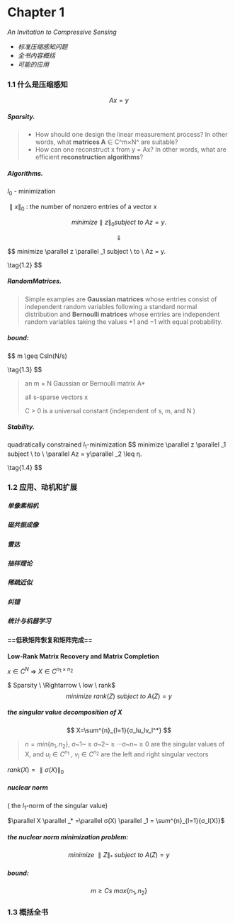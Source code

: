 # Chapter 1

*An Invitation to Compressive Sensing*

- *标准压缩感知问题*
- *全书内容概括*
- *可能的应用*

### 1.1 什么是压缩感知

$$
Ax=y\tag{1.1}
$$



##### **Sparsity.**



> - How should one design the linear measurement process? In other words, what **matrices A** ∈ C^m×N^ are suitable?
> - How can one reconstruct x from y = Ax? In other words, what are efficient **reconstruction algorithms**?



##### **Algorithms.** 

$l_0$ - minimization 

$\parallel x \parallel _0$ : the number of nonzero entries of a vector x


$$
minimize \parallel z \parallel _0 subject \ to \  Az = y.
$$

$$
\Downarrow
$$

$$
minimize \parallel z \parallel _1 subject \ to  \ Az = y.				

\tag{1.2}
$$



##### **RandomMatrices.** 

> Simple examples are **Gaussian matrices** whose entries consist of independent random variables following a standard normal distribution and **Bernoulli matrices** whose entries are independent random variables taking the values +1 and −1 with equal probability.

##### bound:

$$
m \geq Csln(N/s)

\tag{1.3}
$$

> an m × N Gaussian or Bernoulli matrix A*
>
> all s-sparse vectors x 
>
>  C > 0 is a universal constant (independent of s, m, and N )



##### **Stability.**

quadratically constrained $l_1$-minimization
$$
minimize \parallel z \parallel _1 subject \ to  \ \parallel Az = y\parallel _2 \leq η.			

\tag{1.4}
$$


### 1.2 应用、动机和扩展

##### 单像素相机

##### 磁共振成像

##### 雷达

##### 抽样理论

##### 稀疏近似

##### 纠错

##### 统计与机器学习

#### ==低秩矩阵恢复和矩阵完成==

**Low-Rank Matrix Recovery and Matrix Completion**

 $x ∈ C^N  \ \Rightarrow \  X ∈ C^{n_1×n_2}$

$ Sparsity  \ \Rightarrow \ low \ rank$
$$
minimize \ rank(Z) \ subject \ to \ A(Z) = y
$$

##### the singular value decomposition of X

$$
X=\sum^{n}_{l=1}{σ_lu_lv_l^*}
$$

> $n = min \{n_1,n_2\}$, σ~1~ ≥ σ~2~ ≥ ···σ~n~ ≥ 0 are the singular values of X, and $u_l ∈ C^{n_1}$ , $v_l ∈ C^{n_2}$ are the left and right singular vectors

$rank(X)=\parallel σ(X) \parallel _0$

##### *nuclear norm*

( the $l_1$-norm of the singular value)

$\parallel X \parallel _* =\parallel σ(X) \parallel _1 = \sum^{n}_{l=1}{σ_l(X)}$

##### the nuclear norm minimization problem:

$$
minimize \ \parallel Z \parallel _* \ subject \ to \ A(Z) = y
\tag{1.10}
$$

##### bound:

$$
m \geq Cs \ max\{n_1,n_2\} 
$$

### 1.3 概括全书



